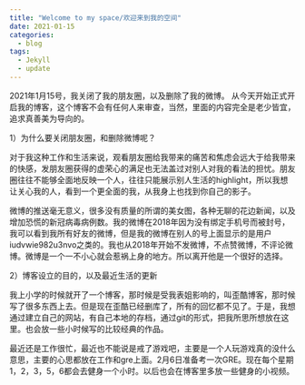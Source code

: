 ```yaml
---
title: "Welcome to my space/欢迎来到我的空间"
date: 2021-01-15
categories:
  - blog
tags:
  - Jekyll
  - update
---
```



2021年1月15号，我关闭了我的朋友圈，以及删除了我的微博。
从今天开始正式开启我的博客，这个博客不会有任何人来审查，当然，里面的内容完全是老少皆宜，追求真善美为导向的。

1）为什么要关闭朋友圈，和删除微博呢？

对于我这种工作和生活来说，观看朋友圈给我带来的痛苦和焦虑会远大于给我带来的快感，发朋友圈获得的虚荣心的满足也无法盖过对别人对我的看法的担忧。朋友圈往往不能够全面地反映一个人，往往只能展示别人生活的highlight，所以我想让关心我的人，看到一个更全面的我，从我身上也找到你自己的影子。

微博的推送毫无意义，很多没有质量的所谓的美女图，各种无聊的花边新闻，以及增加恐慌的新冠病毒病例数。我的微博在2018年因为没有绑定手机号而被封号，我可以看到我所有好友的微博，但是我的微博在别人的号上面显示的是用户iudvwie982u3nvo之类的。我也从2018年开始不发微博，不点赞微博，不评论微博。微博是一个一不小心就会惹祸上身的地方。所以离开他是一个很好的选择。

2）博客设立的目的，以及最近生活的更新

我上小学的时候就开了一个博客，那时候是受我表姐影响的，叫歪酷博客，那时候写了很多东西上去。但是现在歪酷已经删库了，所有的回忆都不见了。于是，我想通过建立自己的网站，有自己本地的存档，通过git的形式，把我所思所想放在这里。也会放一些小时候写的比较经典的作品。

最近还是工作很忙，最近也不能说是戒了游戏吧，主要是一个人玩游戏真的没什么意思，主要的心思都放在工作和gre上面。2月6日准备考一次GRE。现在每个星期1，2，3，5，6都会去健身一个小时。以后也会在博客里多放一些健身的小视频。


